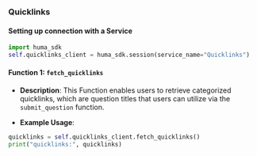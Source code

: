 ### Quicklinks

#### Setting up connection with a Service

```python
import huma_sdk
self.quicklinks_client = huma_sdk.session(service_name="Quicklinks")
```

#### Function 1: `fetch_quicklinks`

- **Description**: This Function enables users to retrieve categorized quicklinks, which are question titles that users can utilize via the  `submit_question` function.
 
- **Example Usage**:

```python
quicklinks = self.quicklinks_client.fetch_quicklinks()
print("quicklinks:", quicklinks)
```